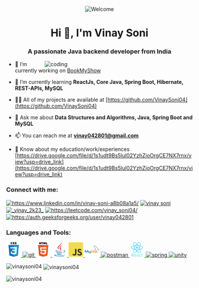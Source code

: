 <p align="center">
  <img src="https://media.tenor.com/LDuF2jVabwoAAAAC/banner-welcome.gif" alt="Welcome">
</p>
<h1 align="center">Hi 👋, I'm Vinay Soni</h1>
<h3 align="center">A passionate Java backend developer from India</h3>

<img align="right" alt="coding" width="400" src="https://camo.githubusercontent.com/cae12fddd9d6982901d82580bdf321d81fb299141098ca1c2d4891870827bf17/68747470733a2f2f6d69726f2e6d656469756d2e636f6d2f6d61782f313336302f302a37513379765349765f7430696f4a2d5a2e676966">

- 🔭 I’m currently working on [BookMyShow](https://github.com/VinaySoni04/BookMyShow)

- 🌱 I’m currently learning **ReactJs, Core Java, Spring Boot, Hibernate, REST-APIs, MySQL**

- 👨‍💻 All of my projects are available at [https://github.com/VinaySoni04](https://github.com/VinaySoni04)

- 💬 Ask me about **Data Structures and Algorithms, Java, Spring Boot and MySQL**

- 📫 You can reach me at **vinay042801@gmail.com**

- 📄 Know about my education/work/experiences [https://drive.google.com/file/d/1s1udt9Bs5lul02YzhZjoOrgCE7NX7rnx/view?usp=drive_link](https://drive.google.com/file/d/1s1udt9Bs5lul02YzhZjoOrgCE7NX7rnx/view?usp=drive_link)

<h3 align="left">Connect with me:</h3>
<p align="left">
<a href="https://linkedin.com/in/https://www.linkedin.com/in/vinay-soni-a8b08a1a5/" target="blank"><img align="center" src="https://raw.githubusercontent.com/rahuldkjain/github-profile-readme-generator/master/src/images/icons/Social/linked-in-alt.svg" alt="https://www.linkedin.com/in/vinay-soni-a8b08a1a5/" height="30" width="40" /></a>
<a href="https://fb.com/vinay soni" target="blank"><img align="center" src="https://raw.githubusercontent.com/rahuldkjain/github-profile-readme-generator/master/src/images/icons/Social/facebook.svg" alt="vinay soni" height="30" width="40" /></a>
<a href="https://instagram.com/_vinay_2k23_" target="blank"><img align="center" src="https://raw.githubusercontent.com/rahuldkjain/github-profile-readme-generator/master/src/images/icons/Social/instagram.svg" alt="_vinay_2k23_" height="30" width="40" /></a>
<a href="https://www.leetcode.com/https://leetcode.com/vinay_soni04/" target="blank"><img align="center" src="https://raw.githubusercontent.com/rahuldkjain/github-profile-readme-generator/master/src/images/icons/Social/leet-code.svg" alt="https://leetcode.com/vinay_soni04/" height="30" width="40" /></a>
<a href="https://auth.geeksforgeeks.org/user/https://auth.geeksforgeeks.org/user/vinay042801" target="blank"><img align="center" src="https://raw.githubusercontent.com/rahuldkjain/github-profile-readme-generator/master/src/images/icons/Social/geeks-for-geeks.svg" alt="https://auth.geeksforgeeks.org/user/vinay042801" height="30" width="40" /></a>
</p>

<h3 align="left">Languages and Tools:</h3>
<p align="left"> <a href="https://www.w3schools.com/css/" target="_blank" rel="noreferrer"> <img src="https://raw.githubusercontent.com/devicons/devicon/master/icons/css3/css3-original-wordmark.svg" alt="css3" width="40" height="40"/> </a> <a href="https://git-scm.com/" target="_blank" rel="noreferrer"> <img src="https://www.vectorlogo.zone/logos/git-scm/git-scm-icon.svg" alt="git" width="40" height="40"/> </a> <a href="https://www.w3.org/html/" target="_blank" rel="noreferrer"> <img src="https://raw.githubusercontent.com/devicons/devicon/master/icons/html5/html5-original-wordmark.svg" alt="html5" width="40" height="40"/> </a> <a href="https://www.java.com" target="_blank" rel="noreferrer"> <img src="https://raw.githubusercontent.com/devicons/devicon/master/icons/java/java-original.svg" alt="java" width="40" height="40"/> </a> <a href="https://developer.mozilla.org/en-US/docs/Web/JavaScript" target="_blank" rel="noreferrer"> <img src="https://raw.githubusercontent.com/devicons/devicon/master/icons/javascript/javascript-original.svg" alt="javascript" width="40" height="40"/> </a> <a href="https://www.mysql.com/" target="_blank" rel="noreferrer"> <img src="https://raw.githubusercontent.com/devicons/devicon/master/icons/mysql/mysql-original-wordmark.svg" alt="mysql" width="40" height="40"/> </a> <a href="https://postman.com" target="_blank" rel="noreferrer"> <img src="https://www.vectorlogo.zone/logos/getpostman/getpostman-icon.svg" alt="postman" width="40" height="40"/> </a> <a href="https://reactjs.org/" target="_blank" rel="noreferrer"> <img src="https://raw.githubusercontent.com/devicons/devicon/master/icons/react/react-original-wordmark.svg" alt="react" width="40" height="40"/> </a> <a href="https://spring.io/" target="_blank" rel="noreferrer"> <img src="https://www.vectorlogo.zone/logos/springio/springio-icon.svg" alt="spring" width="40" height="40"/> </a> <a href="https://unity.com/" target="_blank" rel="noreferrer"> <img src="https://www.vectorlogo.zone/logos/unity3d/unity3d-icon.svg" alt="unity" width="40" height="40"/> </a> </p>

<p><img align="left" src="https://github-readme-stats.vercel.app/api/top-langs?username=vinaysoni04&show_icons=true&locale=en&layout=compact" alt="vinaysoni04" /></p>

<p>&nbsp;<img align="center" src="https://github-readme-stats.vercel.app/api?username=vinaysoni04&show_icons=true&locale=en" alt="vinaysoni04" /></p>

<p><img align="center" src="https://github-readme-streak-stats.herokuapp.com/?user=vinaysoni04&" alt="vinaysoni04" /></p>
